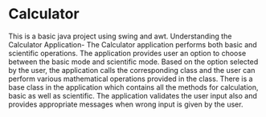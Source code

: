 # Calculator
This is a basic java project using swing and awt.
Understanding the Calculator Application-
The Calculator application performs both basic and scientific operations.
The application provides user an option to choose between the basic mode and scientific mode.
Based on the option selected by the user, the application calls the corresponding class and the user can perform various mathematical operations provided in the class. 
There is a base class in the application which contains all the methods for calculation, basic as well as scientific. 
The application validates the user input also and provides appropriate messages when wrong input is given by the user. 
